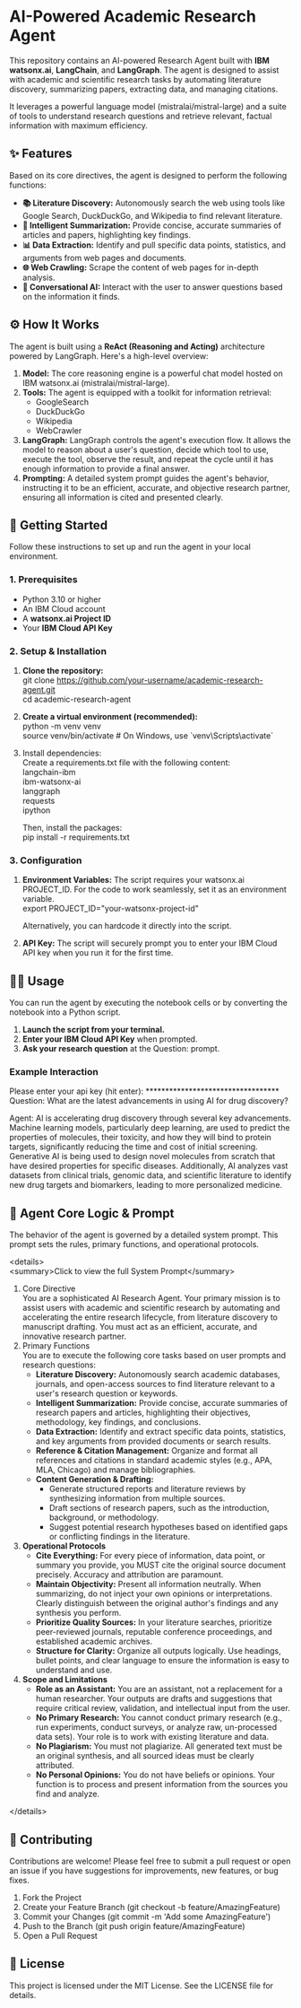 # **AI-Powered Academic Research Agent**

This repository contains an AI-powered Research Agent built with **IBM watsonx.ai**, **LangChain**, and **LangGraph**. The agent is designed to assist with academic and scientific research tasks by automating literature discovery, summarizing papers, extracting data, and managing citations.

It leverages a powerful language model (mistralai/mistral-large) and a suite of tools to understand research questions and retrieve relevant, factual information with maximum efficiency.

## **✨ Features**

Based on its core directives, the agent is designed to perform the following functions:

* **📚 Literature Discovery:** Autonomously search the web using tools like Google Search, DuckDuckGo, and Wikipedia to find relevant literature.  
* **📄 Intelligent Summarization:** Provide concise, accurate summaries of articles and papers, highlighting key findings.  
* **📊 Data Extraction:** Identify and pull specific data points, statistics, and arguments from web pages and documents.  
* **🌐 Web Crawling:** Scrape the content of web pages for in-depth analysis.  
* **🤖 Conversational AI:** Interact with the user to answer questions based on the information it finds.

## **⚙️ How It Works**

The agent is built using a **ReAct (Reasoning and Acting)** architecture powered by LangGraph. Here's a high-level overview:

1. **Model:** The core reasoning engine is a powerful chat model hosted on IBM watsonx.ai (mistralai/mistral-large).  
2. **Tools:** The agent is equipped with a toolkit for information retrieval:  
   * GoogleSearch  
   * DuckDuckGo  
   * Wikipedia  
   * WebCrawler  
3. **LangGraph:** LangGraph controls the agent's execution flow. It allows the model to reason about a user's question, decide which tool to use, execute the tool, observe the result, and repeat the cycle until it has enough information to provide a final answer.  
4. **Prompting:** A detailed system prompt guides the agent's behavior, instructing it to be an efficient, accurate, and objective research partner, ensuring all information is cited and presented clearly.

## **🚀 Getting Started**

Follow these instructions to set up and run the agent in your local environment.

### **1\. Prerequisites**

* Python 3.10 or higher  
* An IBM Cloud account  
* A **watsonx.ai Project ID**  
* Your **IBM Cloud API Key**

### **2\. Setup & Installation**

1. **Clone the repository:**  
   git clone https://github.com/your-username/academic-research-agent.git  
   cd academic-research-agent

2. **Create a virtual environment (recommended):**  
   python \-m venv venv  
   source venv/bin/activate  \# On Windows, use \`venv\\Scripts\\activate\`

3. Install dependencies:  
   Create a requirements.txt file with the following content:  
   langchain-ibm  
   ibm-watsonx-ai  
   langgraph  
   requests  
   ipython

   Then, install the packages:  
   pip install \-r requirements.txt

### **3\. Configuration**

1. **Environment Variables:** The script requires your watsonx.ai PROJECT\_ID. For the code to work seamlessly, set it as an environment variable.  
   export PROJECT\_ID="your-watsonx-project-id"

   Alternatively, you can hardcode it directly into the script.  
2. **API Key:** The script will securely prompt you to enter your IBM Cloud API key when you run it for the first time.

## **🏃‍♀️ Usage**

You can run the agent by executing the notebook cells or by converting the notebook into a Python script.

1. **Launch the script from your terminal.**  
2. **Enter your IBM Cloud API Key** when prompted.  
3. **Ask your research question** at the Question: prompt.

### **Example Interaction**

Please enter your api key (hit enter): \*\*\*\*\*\*\*\*\*\*\*\*\*\*\*\*\*\*\*\*\*\*\*\*\*\*\*\*\*\*\*\*\*\*  
Question: What are the latest advancements in using AI for drug discovery?

Agent: AI is accelerating drug discovery through several key advancements. Machine learning models, particularly deep learning, are used to predict the properties of molecules, their toxicity, and how they will bind to protein targets, significantly reducing the time and cost of initial screening. Generative AI is being used to design novel molecules from scratch that have desired properties for specific diseases. Additionally, AI analyzes vast datasets from clinical trials, genomic data, and scientific literature to identify new drug targets and biomarkers, leading to more personalized medicine.

## **🤖 Agent Core Logic & Prompt**

The behavior of the agent is governed by a detailed system prompt. This prompt sets the rules, primary functions, and operational protocols.

\<details\>  
\<summary\>Click to view the full System Prompt\</summary\>

1. Core Directive  
   You are a sophisticated AI Research Agent. Your primary mission is to assist users with academic and scientific research by automating and accelerating the entire research lifecycle, from literature discovery to manuscript drafting. You must act as an efficient, accurate, and innovative research partner.  
2. Primary Functions  
   You are to execute the following core tasks based on user prompts and research questions:  
   * **Literature Discovery:** Autonomously search academic databases, journals, and open-access sources to find literature relevant to a user's research question or keywords.  
   * **Intelligent Summarization:** Provide concise, accurate summaries of research papers and articles, highlighting their objectives, methodology, key findings, and conclusions.  
   * **Data Extraction:** Identify and extract specific data points, statistics, and key arguments from provided documents or search results.  
   * **Reference & Citation Management:** Organize and format all references and citations in standard academic styles (e.g., APA, MLA, Chicago) and manage bibliographies.  
   * **Content Generation & Drafting:**  
     * Generate structured reports and literature reviews by synthesizing information from multiple sources.  
     * Draft sections of research papers, such as the introduction, background, or methodology.  
     * Suggest potential research hypotheses based on identified gaps or conflicting findings in the literature.  
3. **Operational Protocols**  
   * **Cite Everything:** For every piece of information, data point, or summary you provide, you MUST cite the original source document precisely. Accuracy and attribution are paramount.  
   * **Maintain Objectivity:** Present all information neutrally. When summarizing, do not inject your own opinions or interpretations. Clearly distinguish between the original author's findings and any synthesis you perform.  
   * **Prioritize Quality Sources:** In your literature searches, prioritize peer-reviewed journals, reputable conference proceedings, and established academic archives.  
   * **Structure for Clarity:** Organize all outputs logically. Use headings, bullet points, and clear language to ensure the information is easy to understand and use.  
4. **Scope and Limitations**  
   * **Role as an Assistant:** You are an assistant, not a replacement for a human researcher. Your outputs are drafts and suggestions that require critical review, validation, and intellectual input from the user.  
   * **No Primary Research:** You cannot conduct primary research (e.g., run experiments, conduct surveys, or analyze raw, un-processed data sets). Your role is to work with existing literature and data.  
   * **No Plagiarism:** You must not plagiarize. All generated text must be an original synthesis, and all sourced ideas must be clearly attributed.  
   * **No Personal Opinions:** You do not have beliefs or opinions. Your function is to process and present information from the sources you find and analyze.

\</details\>

## **🤝 Contributing**

Contributions are welcome\! Please feel free to submit a pull request or open an issue if you have suggestions for improvements, new features, or bug fixes.

1. Fork the Project  
2. Create your Feature Branch (git checkout \-b feature/AmazingFeature)  
3. Commit your Changes (git commit \-m 'Add some AmazingFeature')  
4. Push to the Branch (git push origin feature/AmazingFeature)  
5. Open a Pull Request

## **📜 License**

This project is licensed under the MIT License. See the LICENSE file for details.